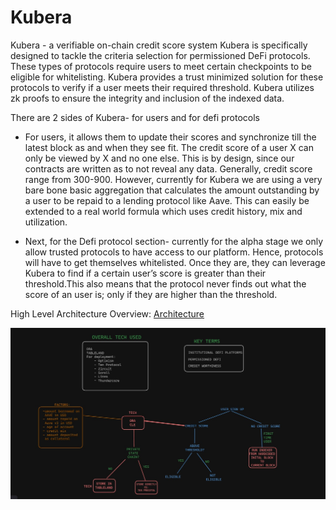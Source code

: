 # Kubera
Kubera - a verifiable on-chain credit score system
Kubera is specifically designed to tackle the criteria selection for permissioned DeFi protocols. These types of protocols require users to meet certain checkpoints to be eligible for whitelisting. Kubera provides a trust minimized solution for these protocols to verify if a user meets their required threshold. Kubera utilizes zk proofs to ensure the integrity and inclusion of the indexed data.

There are 2 sides of Kubera- for users and for defi protocols

* For users, it allows them to update their scores and synchronize till the latest block as and when they see fit. The credit score of a user X can only be viewed by X and no one else. This is by design, since our contracts are written as to not reveal any data.
Generally, credit score range from 300-900. However, currently for Kubera we are using a very bare bone basic aggregation that calculates the amount outstanding by a user to be repaid to a lending protocol like Aave.
This can easily be extended to a real world formula which uses credit history, mix and utilization.

* Next, for the Defi protocol section- currently for the alpha stage we only allow trusted protocols to have access to our platform. Hence, protocols will have to get themselves whitelisted. Once they are, they can leverage Kubera to find if a certain user’s score is greater than their threshold.This also means that the protocol never finds out what the score of an user is; only if they are higher than the threshold.


High Level Architecture Overview:
[Architecture](https://excalidraw.com/#json=w8ty8iO-wzVatKMCx8N2H,g_pAD6upLwu7cIWg6Z6zRw)

![ARCHITECTURE](https://github.com/Kubera-ETHTaipei/.github/blob/main/Screenshot%202024-03-26%20122103.jpg)

